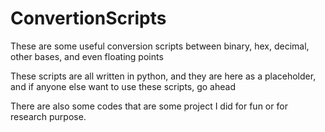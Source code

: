 # ConvertionScripts
These are some useful conversion scripts between binary, hex, decimal, other bases, and even floating points

These scripts are all written in python, and they are here as a 
placeholder, and if anyone else want to use these scripts, go ahead

There are also some codes that are some project I did for fun or for 
research purpose.
